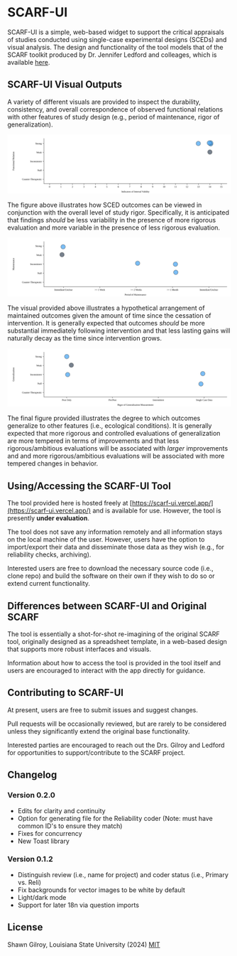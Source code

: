 # SCARF-UI

SCARF-UI is a simple, web-based widget to support the critical appraisals of studies conducted using single-case experimental designs (SCEDs) and visual analysis. The design and functionality of the tool models that of the SCARF toolkit produced by Dr. Jennifer Ledford and colleages, which is available [here](https://ebip.vkcsites.org/scarfv2/).

## SCARF-UI Visual Outputs

A variety of different visuals are provided to inspect the durability, consistency, and overall correspondence of observed functional relations with other features of study design (e.g., period of maintenance, rigor of generalization).

![Visualize Functional Relations given Rigor](public/img/SCARF_Functional_Relation_Given_IV.svg)

The figure above illustrates how SCED outcomes can be viewed in conjunction with the overall level of study rigor. Specifically, it is anticipated that findings _should_ be less variability in the presence of more rigorous evaluation and more variable in the presence of less rigorous evaluation.

![Visualize Maintenance given Delay](public/img/SCARF_Maintenance_Given_Rigor.svg)

The visual provided above illustrates a hypothetical arrangement of maintained outcomes given the amount of time since the cessation of intervention. It is generally expected that outcomes _should_ be more substantial immediately following intervention and that less lasting gains will naturally decay as the time since intervention grows.

![Visualize Generalization given Rigor](public/img/SCARF_Generalization_Given_Duration.svg)

The final figure provided illustrates the degree to which outcomes generalize to other features (i.e., ecological conditions). It is generally expected that more rigorous and controlled evaluations of generalization are more tempered in terms of improvements and that less rigorous/ambitious evaluations will be associated with _larger_ improvements and and more rigorous/ambitious evaluations will be associated with more tempered changes in behavior.

## Using/Accessing the SCARF-UI Tool

The tool provided here is hosted freely at [https://scarf-ui.vercel.app/](https://scarf-ui.vercel.app/) and is available for use. However, the tool is presently **under evaluation**.

The tool does not save any information remotely and all information stays on the local machine of the user. However, users have the option to import/export their data and disseminate those data as they wish (e.g., for reliability checks, archiving).

Interested users are free to download the necessary source code (i.e., clone repo) and build the software on their own if they wish to do so or extend current functionality.

## Differences between SCARF-UI and Original SCARF

The tool is essentially a shot-for-shot re-imagining of the original SCARF tool, originally designed as a spreadsheet template, in a web-based design that supports more robust interfaces and visuals.

Information about how to access the tool is provided in the tool itself and users are encouraged to interact with the app directly for guidance.

## Contributing to SCARF-UI

At present, users are free to submit issues and suggest changes.

Pull requests will be occasionally reviewed, but are rarely to be considered unless they significantly extend the original base functionality.

Interested parties are encouraged to reach out the Drs. Gilroy and Ledford for opportunities to support/contribute to the SCARF project.

## Changelog

### Version 0.2.0

-   Edits for clarity and continuity
-   Option for generating file for the Reliability coder (Note: must have common ID's to ensure they match)
-   Fixes for concurrency
-   New Toast library

### Version 0.1.2

-   Distinguish review (i.e., name for project) and coder status (i.e., Primary vs. Reli)
-   Fix backgrounds for vector images to be white by default
-   Light/dark mode
-   Support for later 18n via question imports

## License

Shawn Gilroy, Louisiana State University (2024) [MIT](https://choosealicense.com/licenses/mit/)
